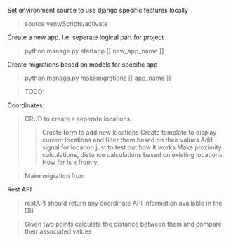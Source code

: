 Set environment source to use django specific features locally
> source venv/Scripts/activate

Create a new app. I.e. seperate logical part for project
> python manage.py startapp [[ new_app_name ]]

Create migrations based on models for specific app 
> python manage.py makemigrations [[ app_name ]]



>TODO:

Coordinates:
>CRUD to create a seperate locations
>>Create form to add new locations
>>Create template to display current locations and filter them based on their values
>>Add signal for location just to test out how it works
>>Make proximity calculations, distance calculations based on existing locations. How far is x from y.

>Make migration from 

Rest API

>restAPI should return any coordinate API information available in the DB

>Given two points calculate the distance between them and compare their associated values
